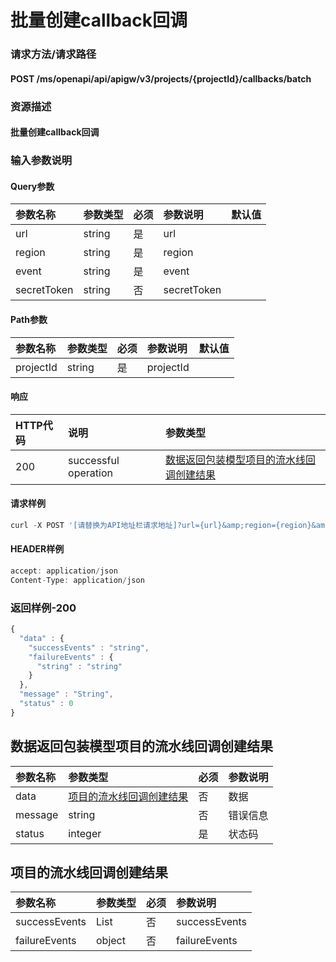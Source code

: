 # 批量创建callback回调

### 请求方法/请求路径

#### POST  /ms/openapi/api/apigw/v3/projects/{projectId}/callbacks/batch

### 资源描述

#### 批量创建callback回调

### 输入参数说明

#### Query参数

| 参数名称 | 参数类型 | 必须 | 参数说明 | 默认值 |
| :--- | :--- | :--- | :--- | :--- |
| url | string | 是 | url |  |
| region | string | 是 | region |  |
| event | string | 是 | event |  |
| secretToken | string | 否 | secretToken |  |

#### Path参数

| 参数名称 | 参数类型 | 必须 | 参数说明 | 默认值 |
| :--- | :--- | :--- | :--- | :--- |
| projectId | string | 是 | projectId |  |

#### 响应

| HTTP代码 | 说明 | 参数类型 |
| :--- | :--- | :--- |
| 200 | successful operation | [数据返回包装模型项目的流水线回调创建结果](create-callbacks-in-batches.md) |

#### 请求样例

```javascript
curl -X POST '[请替换为API地址栏请求地址]?url={url}&amp;region={region}&amp;event={event}&amp;secretToken={secretToken}'
```

#### HEADER样例

```javascript
accept: application/json
Content-Type: application/json
```

### 返回样例-200

```javascript
{
  "data" : {
    "successEvents" : "string",
    "failureEvents" : {
      "string" : "string"
    }
  },
  "message" : "String",
  "status" : 0
}
```

## 数据返回包装模型项目的流水线回调创建结果

| 参数名称 | 参数类型 | 必须 | 参数说明 |
| :--- | :--- | :--- | :--- |
| data | [项目的流水线回调创建结果](create-callbacks-in-batches.md) | 否 | 数据 |
| message | string | 否 | 错误信息 |
| status | integer | 是 | 状态码 |

## 项目的流水线回调创建结果

| 参数名称 | 参数类型 | 必须 | 参数说明 |
| :--- | :--- | :--- | :--- |
| successEvents | List | 否 | successEvents |
| failureEvents | object | 否 | failureEvents |

